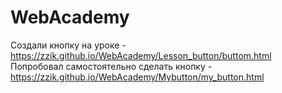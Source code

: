 # WebAcademy

Создали кнопку на уроке - https://zzik.github.io/WebAcademy/Lesson_button/buttom.html
Попробовал самостоятельно сделать кнопку - https://zzik.github.io/WebAcademy/Mybutton/my_button.html
